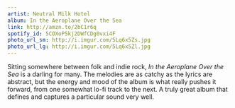 ```yaml
---
artist: Neutral Milk Hotel
album: In the Aeroplane Over the Sea
link: http://amzn.to/2bC1r6q
spotify_id: 5COXoP5kj2DWfCDg0vxi4F
photo_url_sm: http://i.imgur.com/5Lq6x5Zs.jpg
photo_url_lg: http://i.imgur.com/5Lq6x5Zl.jpg
---
```

Sitting somewhere between folk and indie rock, _In the Aeroplane Over the Sea_ is a darling for many. The melodies are as catchy as the lyrics are abstract, but the energy and mood of the album is what really pushes it forward, from one somewhat lo-fi track to the next. A truly great album that defines and captures a particular sound very well.